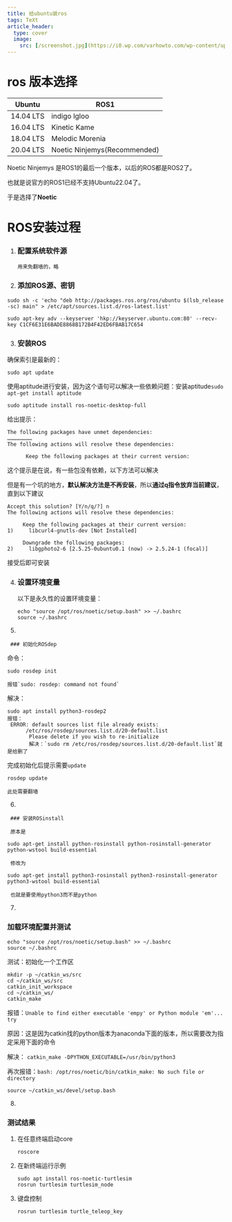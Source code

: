 ```yaml
---
title: 给ubuntu装ros
tags: TeXt
article_header:
  type: cover
  image:
    src: [/screenshot.jpg](https://i0.wp.com/varhowto.com/wp-content/uploads/2020/05/How-to-Install-ROS-Noetic-on-Ubuntu-20.04.png?w=1199&ssl=1)
---
```


# ros 版本选择

|Ubuntu|ROS1|
|--|--|
|14.04 LTS|indigo lgloo|
|16.04 LTS|Kinetic Kame|
|18.04 LTS|Melodic Morenia|
|20.04 LTS|Noetic Ninjemys(Recommended)|

Noetic Ninjemys 是ROS1的最后一个版本，以后的ROS都是ROS2了。

也就是说官方的ROS1已经不支持Ubuntu22.04了。

于是选择了**Noetic**

# ROS安装过程

1. ### 配置系统软件源
   
   `用来免翻墙的，略`
2. ### 添加ROS源、密钥

```
sudo sh -c 'echo "deb http://packages.ros.org/ros/ubuntu $(lsb_release -sc) main" > /etc/apt/sources.list.d/ros-latest.list'
```

```
sudo apt-key adv --keyserver 'hkp://keyserver.ubuntu.com:80' --recv-key C1CF6E31E6BADE8868B172B4F42ED6FBAB17C654
```

3. ### 安装ROS

  确保索引是最新的：

```
sudo apt update
```

  使用aptitude进行安装，因为这个语句可以解决一些依赖问题：安装aptitude`sudo apt-get install aptitude`

```
sudo aptitude install ros-noetic-desktop-full
```

给出提示：

```
The following packages have unmet dependencies:
……………………
The following actions will resolve these dependencies:

      Keep the following packages at their current version:   
```

这个提示是在说，有一些包没有依赖，以下方法可以解决

但是有一个坑的地方，**默认解决方法是不再安装**，所以**通过q指令放弃当前建议**，直到以下建议

```
Accept this solution? [Y/n/q/?] n
The following actions will resolve these dependencies:

     Keep the following packages at their current version:       
1)     libcurl4-gnutls-dev [Not Installed]                       

     Downgrade the following packages:                           
2)     libgphoto2-6 [2.5.25-0ubuntu0.1 (now) -> 2.5.24-1 (focal)]

```

接受后即可安装

4. ### 设置环境变量
   
   以下是永久性的设置环境变量：
   ```
   echo "source /opt/ros/noetic/setup.bash" >> ~/.bashrc
   source ~/.bashrc
   ```
5. 
   
     ### 初始化ROSdep
   
   命令：
   ```
   sudo rosdep init
   ```
   
    报错`sudo: rosdep: command not found`

 解决：

```
sudo apt install python3-rosdep2
报错：
 ERROR: default sources list file already exists:
      /etc/ros/rosdep/sources.list.d/20-default.list
       Please delete if you wish to re-initialize
       解决：`sudo rm /etc/ros/rosdep/sources.list.d/20-default.list`就是给删了
```

 完成初始化后提示需要`update`

```
rosdep update
```

```
此处需要翻墙
```

6. 

```
 ### 安装ROSinstall

 原本是
```

```
sudo apt-get install python-rosinstall python-rosinstall-generator python-wstool build-essential
```

```
 修改为
```

```
sudo apt-get install python3-rosinstall python3-rosinstall-generator python3-wstool build-essential
```

```
 也就是要使用python3而不是python
```

7. 

  ### 加载环境配置并测试

```
echo "source /opt/ros/noetic/setup.bash" >> ~/.bashrc
source ~/.bashrc
```

测试：初始化一个工作区

```
mkdir -p ~/catkin_ws/src
cd ~/catkin_ws/src
catkin_init_workspace
cd ~/catkin_ws/
catkin_make
```

报错：`Unable to find either executable 'empy' or Python module 'em'...  try`

原因：这是因为catkin找的python版本为anaconda下面的版本，所以需要改为指定采用下面的命令

解决： `catkin_make -DPYTHON_EXECUTABLE=/usr/bin/python3`

再次报错：`bash: /opt/ros/noetic/bin/catkin_make: No such file or directory`

```
source ~/catkin_ws/devel/setup.bash
```

8. 

   ### 测试结果

1. 在任意终端启动core
   ```
   roscore
   ```
2. 在新终端运行示例
   ```
   sudo apt install ros-noetic-turtlesim
   rosrun turtlesim turtlesim_node
   ```
3. 键盘控制
   ```
   rosrun turtlesim turtle_teleop_key
   ```
   
   <br/>
   
   
